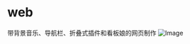 # web
带背景音乐、导航栏、折叠式插件和看板娘的网页制作
![Image](https://github.com/ElleryJallet/img-holder/blob/master/1.png)
